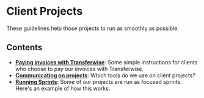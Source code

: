 # Client Projects

These guidelines help those projects to run as smoothly as possible.

## Contents

- **[Paying invoices with Transferwise](/playbooks/ops/clients/transferwise.md)**: Some simple instructions for clients who choose to pay our invoices with Transferwise.
- **[Communicating on projects](/playbooks/ops/clients/project-communication.md)**: Which tools do we use on client projects?
- **[Running Sprints](/playbooks/ops/clients/sprints.md)**: Some of our projects are run as focused sprints. Here's an example of how this works.

